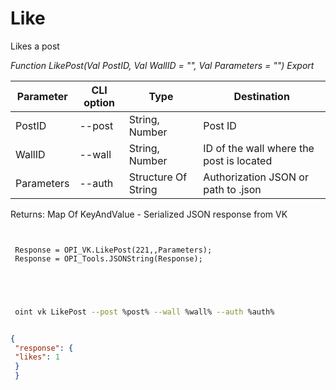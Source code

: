 ﻿---
sidebar_position: 1
---

# Like
 Likes a post


*Function LikePost(Val PostID, Val WallID = "", Val Parameters = "") Export*

 | Parameter | CLI option | Type | Destination |
 |-|-|-|-|
 | PostID | --post | String, Number | Post ID |
 | WallID | --wall | String, Number | ID of the wall where the post is located |
 | Parameters | --auth | Structure Of String | Authorization JSON or path to .json |

 
 Returns: Map Of KeyAndValue - Serialized JSON response from VK

```bsl title="Code example"
	
 
 Response = OPI_VK.LikePost(221,,Parameters);
 Response = OPI_Tools.JSONString(Response);
 
 
	
```

```sh title="CLI command example"
 
 oint vk LikePost --post %post% --wall %wall% --auth %auth%


```


```json title="Result"

{
 "response": {
 "likes": 1
 }
 }

```
